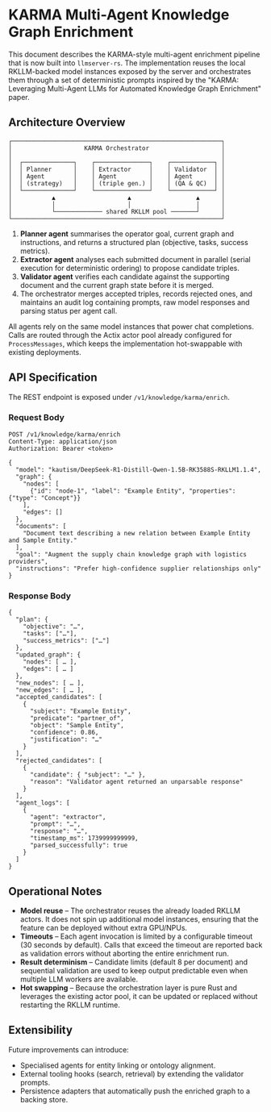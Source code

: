 # KARMA Multi-Agent Knowledge Graph Enrichment

This document describes the KARMA-style multi-agent enrichment pipeline that is now built into `llmserver-rs`. The implementation reuses the local RKLLM-backed model instances exposed by the server and orchestrates them through a set of deterministic prompts inspired by the "KARMA: Leveraging Multi-Agent LLMs for Automated Knowledge Graph Enrichment" paper.

## Architecture Overview

```
┌──────────────────────────────────────────────────────────┐
│                    KARMA Orchestrator                    │
│                                                          │
│  ┌──────────────┐    ┌───────────────┐    ┌────────────┐ │
│  │ Planner      │    │ Extractor     │    │ Validator  │ │
│  │ Agent        │    │ Agent         │    │ Agent      │ │
│  │ (strategy)   │    │ (triple gen.) │    │ (QA & QC)  │ │
│  └──────────────┘    └───────────────┘    └────────────┘ │
│           ▲                    ▲                  ▲      │
│           │                    │                  │      │
│           └───────────── shared RKLLM pool ───────┘      │
└──────────────────────────────────────────────────────────┘
```

1. **Planner agent** summarises the operator goal, current graph and instructions, and returns a structured plan (objective, tasks, success metrics).
2. **Extractor agent** analyses each submitted document in parallel (serial execution for deterministic ordering) to propose candidate triples.
3. **Validator agent** verifies each candidate against the supporting document and the current graph state before it is merged.
4. The orchestrator merges accepted triples, records rejected ones, and maintains an audit log containing prompts, raw model responses and parsing status per agent call.

All agents rely on the same model instances that power chat completions. Calls are routed through the Actix actor pool already configured for `ProcessMessages`, which keeps the implementation hot-swappable with existing deployments.

## API Specification

The REST endpoint is exposed under `/v1/knowledge/karma/enrich`.

### Request Body

```
POST /v1/knowledge/karma/enrich
Content-Type: application/json
Authorization: Bearer <token>

{
  "model": "kautism/DeepSeek-R1-Distill-Qwen-1.5B-RK3588S-RKLLM1.1.4",
  "graph": {
    "nodes": [
      {"id": "node-1", "label": "Example Entity", "properties": {"type": "Concept"}}
    ],
    "edges": []
  },
  "documents": [
    "Document text describing a new relation between Example Entity and Sample Entity."
  ],
  "goal": "Augment the supply chain knowledge graph with logistics providers",
  "instructions": "Prefer high-confidence supplier relationships only"
}
```

### Response Body

```
{
  "plan": {
    "objective": "…",
    "tasks": ["…"],
    "success_metrics": ["…"]
  },
  "updated_graph": {
    "nodes": [ … ],
    "edges": [ … ]
  },
  "new_nodes": [ … ],
  "new_edges": [ … ],
  "accepted_candidates": [
    {
      "subject": "Example Entity",
      "predicate": "partner_of",
      "object": "Sample Entity",
      "confidence": 0.86,
      "justification": "…"
    }
  ],
  "rejected_candidates": [
    {
      "candidate": { "subject": "…" },
      "reason": "Validator agent returned an unparsable response"
    }
  ],
  "agent_logs": [
    {
      "agent": "extractor",
      "prompt": "…",
      "response": "…",
      "timestamp_ms": 1739999999999,
      "parsed_successfully": true
    }
  ]
}
```

## Operational Notes

- **Model reuse** – The orchestrator reuses the already loaded RKLLM actors. It does not spin up additional model instances, ensuring that the feature can be deployed without extra GPU/NPUs.
- **Timeouts** – Each agent invocation is limited by a configurable timeout (30 seconds by default). Calls that exceed the timeout are reported back as validation errors without aborting the entire enrichment run.
- **Result determinism** – Candidate limits (default 8 per document) and sequential validation are used to keep output predictable even when multiple LLM workers are available.
- **Hot swapping** – Because the orchestration layer is pure Rust and leverages the existing actor pool, it can be updated or replaced without restarting the RKLLM runtime.

## Extensibility

Future improvements can introduce:

- Specialised agents for entity linking or ontology alignment.
- External tooling hooks (search, retrieval) by extending the validator prompts.
- Persistence adapters that automatically push the enriched graph to a backing store.


